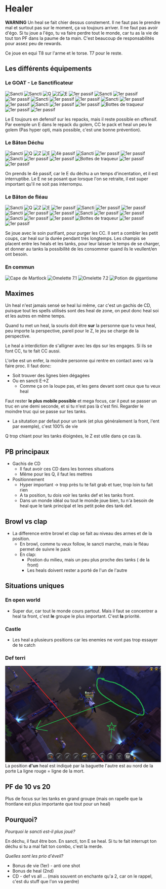 # Healer

**WARNING** Un heal se fait chier dessus constement. Il ne faut pas le prendre mal et surtout pas sur le moment, ça va toujours arriver. Il ne faut pas avoir d'égo. Si tu joue a l'égo, tu va faire perdre tout le monde, car tu as la vie de tout ton PF dans la paume de ta main. C'est beaucoup de responsabilités pour assez peu de rewards. 


Ce joue en equi T8 sur l'arme et le torse. T7 pour le reste. 

## Les différents équipements
### Le GOAT - Le Sanctificateur
<img src="https://render.albiononline.com/v1/item/T8_MAIN_HOLYSTAFF_AVALON@0?quality=4" alt="Sancti" width="100"/>
<img src="https://render.albiononline.com/v1/item/T8_OFF_HORN_KEEPER@0?quality=4" alt="Sancti" width="100"/>
<img src="https://render.albiononline.com/v1/spell/HOLYFLASH" alt="Q" width="60"/>
<img src="https://render.albiononline.com/v1/spell/HOLYORB" alt="Z" width="60"/><img src="https://render.albiononline.com/v1/spell/DIVINE_JUMP" alt="E" width="60"/>
<img src="https://render.albiononline.com/v1/spell/PASSIVE_HEALPOWERCHANCE" alt="1er passif" width="60"/>

<img src="https://render.albiononline.com/v1/item/T8_HEAD_CLOTH_KEEPER@0?quality=4" alt="Sancti" width="100"/>
<img src="https://render.albiononline.com/v1/spell/ENERGYFIELD" alt="1er passif" width="60"/>
<img src="https://render.albiononline.com/v1/spell/PASSIVE_INCREASED_DAMAGE" alt="1er passif" width="60"/>
<img src="https://render.albiononline.com/v1/item/T8_HEAD_LEATHER_SET3@0?quality=4" alt="Sancti" width="100"/>
<img src="https://render.albiononline.com/v1/spell/SELF_CLEANSE" alt="1er passif" width="60"/>
<img src="https://render.albiononline.com/v1/spell/PASSIVE_CD_REDUCTION" alt="1er passif" width="60"/>
<img src="https://render.albiononline.com/v1/item/T8_HEAD_PLATE_SET2@0?quality=4" alt="Sancti" width="100"/>
<img src="https://render.albiononline.com/v1/spell/DISRUPTIONIMMUNITY" alt="1er passif" width="60"/>
<img src="https://render.albiononline.com/v1/spell/PASSIVE_MR_AR" alt="1er passif" width="60"/>

<img src="https://render.albiononline.com/v1/item/T8_ARMOR_CLOTH_AVALON@0?quality=4" alt="Sancti" width="100"/>
<img src="https://render.albiononline.com/v1/spell/CASTBUBBLE" alt="1er passif" width="60"/>
<img src="https://render.albiononline.com/v1/spell/PASSIVE_ARMOR_INCREASED_DAMAGE" alt="1er passif" width="60"/>

<img src="https://render.albiononline.com/v1/item/T8_SHOES_LEATHER_MORGANA@0?quality=4" alt="Bottes de traqueur"  width="100"/>
<img src="https://render.albiononline.com/v1/spell/DMG_BLINK" alt="1er passif" width="60"/>
<img src="https://render.albiononline.com/v1/spell/PASSIVE_BALANCE" alt="1er passif" width="60"/>







Le E toujours en defensif sur les repacks, mais il reste possible en offensif.  Par exemple un E dans le repack du golem, CC le pack et heal un peu le golem (Pas hyper opti, mais possible, c'est une bonne prévention).

### Le Bâton Déchu
<img src="https://render.albiononline.com/v1/item/T8_2H_HOLYSTAFF_HELL@0?quality=4" alt="Sancti" width="100"/>
<img src="https://render.albiononline.com/v1/spell/HOLYFLASH" alt="Q" width="60"/>
<img src="https://render.albiononline.com/v1/spell/HOLYORB" alt="Z" width="60"/>
<img src="https://render.albiononline.com/v1/spell/HOLY_ULTIMATE" alt="E" width="60"/>
<img src="https://render.albiononline.com/v1/spell/PASSIVE_HOLY_ASCENDED" alt="4è passif" width="60"/>

<img src="https://render.albiononline.com/v1/item/T8_HEAD_LEATHER_SET3@0?quality=4" alt="Sancti" width="100"/>
<img src="https://render.albiononline.com/v1/spell/SUMMONER_CD_REDUCTION" alt="1er passif" width="60"/>
<img src="https://render.albiononline.com/v1/spell/PASSIVE_CD_REDUCTION" alt="1er passif" width="60"/>

<img src="https://render.albiononline.com/v1/item/T8_ARMOR_CLOTH_AVALON@0?quality=4" alt="Sancti" width="100"/>
<img src="https://render.albiononline.com/v1/spell/CASTBUBBLE" alt="1er passif" width="60"/>
<img src="https://render.albiononline.com/v1/spell/PASSIVE_ARMOR_INCREASED_DAMAGE" alt="1er passif" width="60"/>

<img src="https://render.albiononline.com/v1/item/T8_SHOES_LEATHER_MORGANA@0?quality=4" alt="Bottes de traqueur"  width="100"/>
<img src="https://render.albiononline.com/v1/spell/DMG_BLINK" alt="1er passif" width="60"/>
<img src="https://render.albiononline.com/v1/spell/PASSIVE_CD_REDUCTION" alt="1er passif" width="60"/>

On prends le 4è passif, car le E du déchu a un temps d'incentation, et il est interruptibe. Le E ne se posant que lorsque l'on se retraite, il est super important qu'il ne soit pas interrompu. 

### Le Bâton de fléau
<img src="https://render.albiononline.com/v1/item/T8_2H_NATURESTAFF_HELL@0?quality=4" alt="Sancti" width="100"/>
<img src="https://render.albiononline.com/v1/spell/REJUVMUSHROOM_GRENADE" alt="Q" width="60"/>
<img src="https://render.albiononline.com/v1/spell/CLEANSEHEAL" alt="Z" width="60"/>
<img src="https://render.albiononline.com/v1/spell/ROTTENVINES" alt="E" width="60"/>
<img src="https://render.albiononline.com/v1/spell/PASSIVE_HEALPOWERCHANCE" alt="1er passif" width="60"/>

<img src="https://render.albiononline.com/v1/item/T8_HEAD_CLOTH_KEEPER@0?quality=4" alt="Sancti" width="100"/>
<img src="https://render.albiononline.com/v1/spell/ENERGYFIELD" alt="1er passif" width="60"/>
<img src="https://render.albiononline.com/v1/spell/PASSIVE_INCREASED_DAMAGE" alt="1er passif" width="60"/>
<img src="https://render.albiononline.com/v1/item/T8_HEAD_LEATHER_SET3@0?quality=4" alt="Sancti" width="100"/>
<img src="https://render.albiononline.com/v1/spell/SELF_CLEANSE" alt="1er passif" width="60"/>
<img src="https://render.albiononline.com/v1/spell/PASSIVE_CD_REDUCTION" alt="1er passif" width="60"/>
<img src="https://render.albiononline.com/v1/item/T8_HEAD_PLATE_SET2@0?quality=4" alt="Sancti" width="100"/>
<img src="https://render.albiononline.com/v1/spell/DISRUPTIONIMMUNITY" alt="1er passif" width="60"/>
<img src="https://render.albiononline.com/v1/spell/PASSIVE_MR_AR" alt="1er passif" width="60"/>

<img src="https://render.albiononline.com/v1/item/T8_ARMOR_CLOTH_FEY@0?quality=4" alt="Sancti" width="100"/>
<img src="https://render.albiononline.com/v1/spell/WILD_MAGIC" alt="1er passif" width="60"/>
<img src="https://render.albiononline.com/v1/spell/PASSIVE_ARMOR_INCREASED_DAMAGE" alt="1er passif" width="60"/>

<img src="https://render.albiononline.com/v1/item/T8_SHOES_LEATHER_MORGANA@0?quality=4" alt="Bottes de traqueur" width="100"/>
<img src="https://render.albiononline.com/v1/spell/DMG_BLINK" alt="1er passif" width="60"/>
<img src="https://render.albiononline.com/v1/spell/PASSIVE_CD_REDUCTION" alt="1er passif" width="60"/>

Se joue avec le soin purifiant, pour purger les CC. Il sert a combler les petit coups, car heal sur la durée pendant très longtemps. Les champis se placent entre les heals et les tanks, pour leur laisser le temps de se charger, et donner au tanks la possibilité de les consommer quand ils le veullent/en ont besoin.

### En commun

<img src="https://render.albiononline.com/v1/item/T8_CAPEITEM_FW_MARTLOCK
@0?quality=4" alt="Cape de Martlock" width="100"/>
<img src="https://render.albiononline.com/v1/item/T7_MEAL_OMELETTE
@1" alt="Omelette 7.1" width="100"/>
<img src="https://render.albiononline.com/v1/item/T7_MEAL_OMELETTE
@2" alt="Omelette 7.2" width="100"/>
<img src="https://render.albiononline.com/v1/item/T7_POTION_REVIVE" alt="Potion de gigantisme" width="100"/>

## Maximes
Un heal n'est jamais sensé se heal lui même, car c'est un gachis de CD, puisque tout les spells utilisés sont des heal de zone, on peut donc heal soi et les autres en même temps. 

Quand tu met un heal, la souris doit être **sur** la personne que tu veux heal, peu importe la perspective, pareil pour le Z, le jeu se charge de la perspective.

Le heal a interdiction de s'alligner avec les dps sur les engages. Si ils se font CC, tu te fait CC aussi. 

L'orbe est un enfer, la moindre personne qui rentre en contact avec va la faire proc. Il faut donc:
- Soit trouver des lignes bien dégagées
- Ou en sancti E->Z 
  - Comme ça on la loupe pas, et les gens devant sont ceux que tu veux heal 


Faut rester **le plus mobile possible** et mega focus, car il peut se passer un truc en une demi seconde, et si tu n'est pas là c'est fini. 
Regarder le moindre truc qui se passe sur tes tanks. 
- La situtation par defaut pour un tank (et plus généralement la front, l'ent par exemple), c'est 100% de vie

Q trop chiant pour les tanks éloignées, le Z est utile dans çe cas là. 


## PB principaux 
- Gachis de CD
  - Il faut avoir ces CD dans les bonnes situations
  - Même pour les Q, il faut les mettres
- Positionnement 
  - Hyper important -> trop près tu te fait grab et tuer, trop loin tu fait rien
  - A ta position, tu dois voir les tanks def et les tanks front. 
  - Dans un monde idéal ou tout le monde joue bien, tu n'a besoin de heal que le tank principal et les petit poke des tank def. 

## Browl vs clap 
- La difference entre browl et clap se fait au niveau des armes et de la position. 
  - En browl, comme tu veux follow, le sancti marche, mais le fléau permet de suivre le pack
  - En clap:
    - Postion du milieu, mais un peu plus proche des tanks ( de la front) 
    - Les heals doivent rester a porté de l'un de l'autre


## Situations uniques
### En open world
- Super dur, car tout le monde cours partout. Mais il faut se concentrer a heal ta front, c'est **le** groupe le plus important. C'est **la** priorité. 

### Castle
- Les heal a plusieurs positions car les enemies ne vont pas trop essayer de te catch

### Def terri
![ligne_de_la_mort](ligne%20de%20la%20mort.png)
La position **d'un** heal est indiqué par la baguette
l'autre est au nord de la porte 
La ligne rouge = ligne de la mort.

## PF de 10 vs 20 
Plus de focus sur les tanks en grand groupe (mais on rapelle que la frontlane est plus importante que tout pour un heal) 

## Pourquoi?
*Pourquoi le sancti est-il plus joué?*

En déchu, il faut être bon. En sancti, ton E se heal. Si tu te fait interrupt ton déchu si tu a mal fait ton combo, c'est la merde. 

*Quelles sont les prio d'éveil?*

- Bonus de vie (1er) - anti one shot
- Bonus de heal (2nd)
- CD - def vs all ... (mais souvent on enchante qu'a 2, car on le rappel, c'est du stuff que l'on va perdre)

